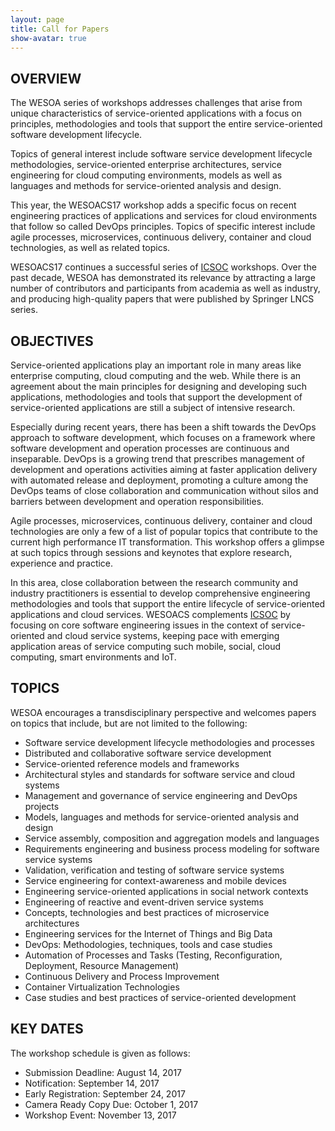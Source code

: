 ```yaml
---
layout: page
title: Call for Papers
show-avatar: true
---
```


## OVERVIEW

The WESOA series of workshops addresses challenges that arise from unique characteristics of service-oriented applications with a focus on principles, methodologies and tools that support the entire service-oriented software development lifecycle.

Topics of general interest include software service development lifecycle methodologies, service-oriented enterprise architectures, service engineering for cloud computing environments, models as well as languages and methods for service-oriented analysis and design.

This year, the WESOACS17 workshop adds a specific focus on recent engineering practices of applications and services for cloud environments that follow so called DevOps principles. Topics of specific interest include agile processes, microservices, continuous delivery, container and cloud technologies, as well as related topics.

WESOACS17 continues a successful series of [ICSOC](http://www.icsoc.org) workshops. Over the past decade, WESOA has demonstrated its relevance by attracting a large number of contributors and participants from academia as well as industry, and producing high-quality papers that were published by Springer LNCS series.

## OBJECTIVES

Service-oriented applications play an important role in many areas like enterprise computing, cloud computing and the web. While there is an agreement about the main principles for designing and developing such applications, methodologies and tools that support the development of service-oriented applications are still a subject of intensive research.

Especially during recent years, there has been a shift towards the DevOps approach to software development, which focuses on a framework where software development and operation processes are continuous and inseparable. DevOps is a growing trend that prescribes management of development and operations activities aiming at faster application delivery with automated release and deployment, promoting a culture among the DevOps teams of close collaboration and communication without silos and barriers between development and operation responsibilities.

Agile processes, microservices, continuous delivery, container and cloud technologies are only a few of a list of popular topics that contribute to the current high performance IT transformation. This workshop offers a glimpse at such topics through sessions and keynotes that explore research, experience and practice.

In this area, close collaboration between the research community and industry practitioners is essential to develop comprehensive engineering methodologies and tools that support the entire lifecycle of service-oriented applications and cloud services. WESOACS complements [ICSOC](http://www.icsoc.org) by focusing on core software engineering issues in the context of service-oriented and cloud service systems, keeping pace with emerging application areas of service computing such mobile, social, cloud computing, smart environments and IoT.

## TOPICS

WESOA encourages a transdisciplinary perspective and welcomes papers on topics that include, but are not limited to the following:

-	Software service development lifecycle methodologies and processes
-	Distributed and collaborative software service development
-	Service-oriented reference models and frameworks
-	Architectural styles and standards for software service and cloud systems
-	Management and governance of service engineering and DevOps projects
-	Models, languages and methods for service-oriented analysis and design
- Service assembly, composition and aggregation models and languages
-	Requirements engineering and business process modeling for software service systems
-	Validation, verification and testing of software service systems
- Service engineering for context-awareness and mobile devices
-	Engineering service-oriented applications in social network contexts
-	Engineering of reactive and event-driven service systems
- Concepts, technologies and best practices of microservice architectures
-	Engineering services for the Internet of Things and Big Data
-	DevOps: Methodologies, techniques, tools and case studies
-	Automation of Processes and Tasks (Testing, Reconfiguration, Deployment, Resource Management)
-	Continuous Delivery and Process Improvement
-	Container Virtualization Technologies
-	Case studies and best practices of service-oriented development

## KEY DATES

The workshop schedule is given as follows:

- Submission Deadline: August 14, 2017
- Notification: September 14, 2017
- Early Registration: September 24, 2017
- Camera Ready Copy Due: October 1, 2017
- Workshop Event: November 13, 2017
